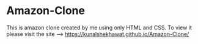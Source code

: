 # Amazon-Clone

This is amazon clone created by me using only HTML and CSS.
To view it please visit the site -->
https://kunalshekhawat.github.io/Amazon-Clone/
